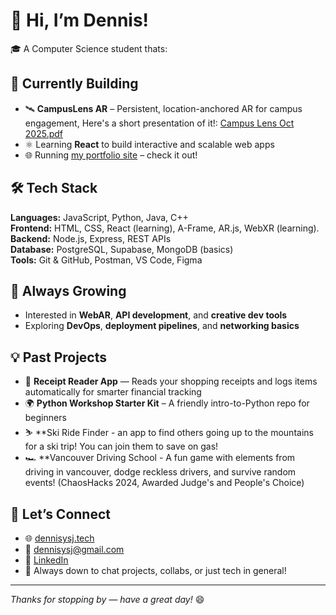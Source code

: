 # 👋 Hi, I’m Dennis!

🎓 A Computer Science student thats:
## 🚧 Currently Building
- 🛰️ **CampusLens AR** – Persistent, location-anchored AR for campus engagement, Here's a short presentation of it!: [Campus Lens Oct 2025.pdf](https://github.com/user-attachments/files/22784448/Campus.Lens.Oct.2025.pdf)
- ⚛️ Learning **React** to build interactive and scalable web apps
- 🌐 Running [my portfolio site](https://www.dennisysj.tech) – check it out!

## 🛠️ Tech Stack
**Languages:** JavaScript, Python, Java, C++  
**Frontend:** HTML, CSS, React (learning), A-Frame, AR.js, WebXR (learning).
**Backend:** Node.js, Express, REST APIs  
**Database:** PostgreSQL, Supabase, MongoDB (basics)  
**Tools:** Git & GitHub, Postman, VS Code, Figma

## 🌱 Always Growing
- Interested in **WebAR**, **API development**, and **creative dev tools**
- Exploring **DevOps**, **deployment pipelines**, and **networking basics**

## 💡 Past Projects
- 📸 **Receipt Reader App** — Reads your shopping receipts and logs items automatically for smarter financial tracking
- 🌍 **Python Workshop Starter Kit** – A friendly intro-to-Python repo for beginners
- ⛷️ **Ski Ride Finder - an app to find others going up to the mountains for a ski trip! You can join them to save on gas!
- 🏎️ **Vancouver Driving School - A fun game with elements from driving in vancouver, dodge reckless drivers, and survive random events! (ChaosHacks 2024, Awarded Judge's and People's Choice)

## 🤝 Let’s Connect
- 🌐 [dennisysj.tech](https://www.dennisysj.tech)
- 📧 dennisysj@gmail.com
- 💼 [LinkedIn](https://www.linkedin.com/in/dennisysj/)
- 🧠 Always down to chat projects, collabs, or just tech in general!
---

_Thanks for stopping by — have a great day!_ 😄
